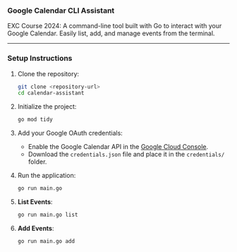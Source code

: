 ### **Google Calendar CLI Assistant**

EXC Course 2024: A command-line tool built with Go to interact with your Google Calendar. Easily list, add, and manage events from the terminal.

---

### **Setup Instructions**
1. Clone the repository:
   ```bash
   git clone <repository-url>
   cd calendar-assistant
   ```

2. Initialize the project:
   ```bash
   go mod tidy
   ```

3. Add your Google OAuth credentials:
   - Enable the Google Calendar API in the [Google Cloud Console](https://console.cloud.google.com/).
   - Download the `credentials.json` file and place it in the `credentials/` folder.

4. Run the application:
   ```bash
   go run main.go
   ```

5. **List Events**:
   ```bash
   go run main.go list
   ```

6. **Add Events**:
   ```bash
   go run main.go add
   ```
